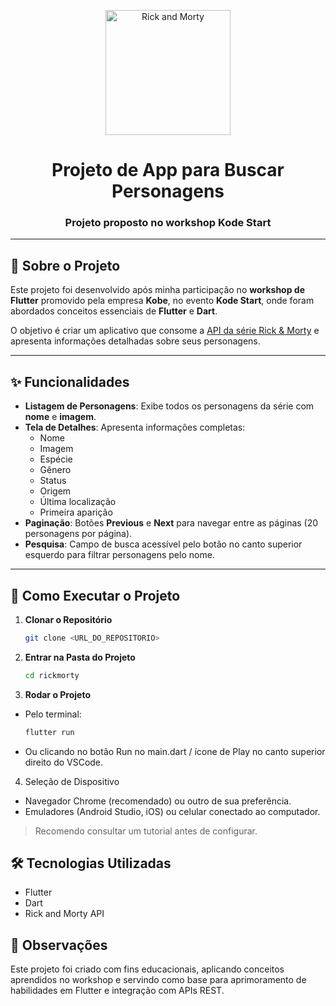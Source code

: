 <p align="center">
    <img src="https://www.freepnglogos.com/uploads/rick-and-morty-png/rick-and-morty-portal-shoes-white-clothing-zavvi-23.png" alt="Rick and Morty" width="200"/>
</p>

<h1 align="center">Projeto de App para Buscar Personagens</h1>
<h3 align="center">Projeto proposto no workshop Kode Start</h3>

---

## 📖 Sobre o Projeto
Este projeto foi desenvolvido após minha participação no **workshop de Flutter** promovido pela empresa **Kobe**, no evento **Kode Start**, onde foram abordados conceitos essenciais de **Flutter** e **Dart**.

O objetivo é criar um aplicativo que consome a [API da série Rick & Morty](https://rickandmortyapi.com/) e apresenta informações detalhadas sobre seus personagens.

---

## ✨ Funcionalidades
- **Listagem de Personagens**: Exibe todos os personagens da série com **nome** e **imagem**.
- **Tela de Detalhes**: Apresenta informações completas:
  - Nome
  - Imagem
  - Espécie
  - Gênero
  - Status
  - Origem
  - Última localização
  - Primeira aparição
- **Paginação**: Botões **Previous** e **Next** para navegar entre as páginas (20 personagens por página).
- **Pesquisa**: Campo de busca acessível pelo botão no canto superior esquerdo para filtrar personagens pelo nome.

---

## 🚀 Como Executar o Projeto

1. **Clonar o Repositório**
   ```bash
   git clone <URL_DO_REPOSITORIO>
    ```
2. **Entrar na Pasta do Projeto**
    ```bash
    cd rickmorty
    ```
3. **Rodar o Projeto**
  - Pelo terminal:
    ```bash
    flutter run
    ```
  - Ou clicando no botão Run no main.dart / ícone de Play no canto superior direito do VSCode.
4. Seleção de Dispositivo
  - Navegador Chrome (recomendado) ou outro de sua preferência.
  - Emuladores (Android Studio, iOS) ou celular conectado ao computador.
  > Recomendo consultar um tutorial antes de configurar.

## 🛠 Tecnologias Utilizadas
- Flutter
- Dart
- Rick and Morty API

## 📌 Observações
Este projeto foi criado com fins educacionais, aplicando conceitos aprendidos no workshop e servindo como base para aprimoramento de habilidades em Flutter e integração com APIs REST.

